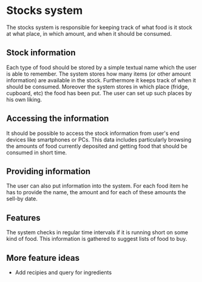 # Stocks system

The stocks system is responsible for keeping track of 
what food is it stock at what place, in which amount, and
when it should be consumed.

## Stock information
Each type of food should be stored by a simple textual name which
the user is able to remember. The system stores how many items (or
other amount information) are available in the stock. Furthermore it
keeps track of when it should be consumed. 
Moreover the system stores in which place (fridge, cupboard, etc) the 
food has been put. The user can set up such places by his own liking. 

## Accessing the information
It should be possible to access the stock information from user's 
end devices like smartphones or PCs. This data includes particularly
browsing the amounts of food currently deposited and getting food
that should be consumed in short time. 

## Providing information
The user can also put information into the system. For each food item he 
has to provide the name, the amount and for each of these amounts the sell-by
date. 

## Features
The system checks in regular time intervals if it is running short on 
some kind of food. This information is gathered to suggest lists of 
food to buy. 


## More feature ideas
* Add recipies and query for ingredients
